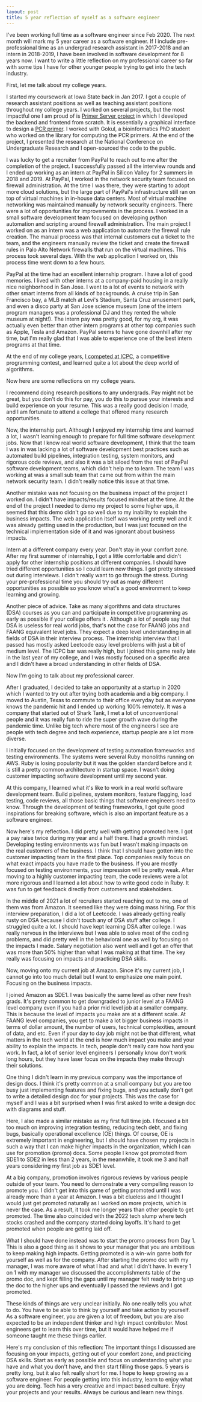 ```yaml
---
layout: post
title: 5 year reflection of myself as a software engineer
---
```


I've been working full time as a software engineer since Feb 2020. The next month will mark my 5 year career as a software engineer. If I include pre-professional time as an undergrad research assistant in 2017-2018 and an intern in 2018-2019, I have been involved in software development for 8 years now. I want to write a little reflection on my professional career so far with some tips I have for other younger people trying to get into the tech industry.

First, let me talk about my college years.

I started my coursework at Iowa State back in Jan 2017. I got a couple of research assistant positions as well as teaching assistant positions throughout my college years. I worked on several projects, but the most impactful one I am proud of is [Primer Server project](https://takasoft.io/blog/ncur-primer-server) in which I developed the backend and frontend from scratch. It is essentially a graphical interface to design a [PCR primer](<https://en.wikipedia.org/wiki/Primer_(molecular_biology)>). I worked with Gokul, a bioinformatics PhD student who worked on the library for computing the PCR primers. At the end of the project, I presented the research at the National Conference on Undergraduate Research and I open-sourced the code to the public.

I was lucky to get a recruiter from PayPal to reach out to me after the completion of the project. I successfully passed all the interview rounds and I ended up working as an intern at PayPal in Silicon Valley for 2 summers in 2018 and 2019. At PayPal, I worked in the network security team focused on firewall administration. At the time I was there, they were starting to adopt more cloud solutions, but the large part of PayPal's infrastructure still ran on top of virtual machines in in-house data centers. Most of virtual machine networking was maintained manually by network security engineers. There were a lot of opportunities for improvements in the process. I worked in a small software development team focused on developing python automation and scripting around firewall administration. The main project I worked on as an intern was a web application to automate the firewall rule creation. The manual process was that internal customers cut a ticket to the team, and the engineers manually review the ticket and create the firewall rules in Palo Alto Network firewalls that run on the virtual machines. This process took several days. With the web application I worked on, this process time went down to a few hours.

PayPal at the time had an excellent internship program. I have a lot of good memories. I lived with other interns at a company-paid housing in a really nice neighborhood in San Jose. I went to a lot of events to network with other smart interns from all kinds of backgrounds. A cruise trip in San Francisco bay, a MLB match at Levi's Stadium, Santa Cruz amusement park, and even a disco party at San Jose science museum (one of the intern program managers was a professional DJ and they rented the whole museum at night!). The intern pay was pretty good, for my org, it was actually even better than other intern programs at other top companies such as Apple, Tesla and Amazon. PayPal seems to have gone downhill after my time, but I'm really glad that I was able to experience one of the best intern programs at that time.

At the end of my college years, [I competed at ICPC](https://takasoft.io/blog/icpc-na-championship), a competitive programming contest, and learned quite a lot about the deep world of algorithms.

Now here are some reflections on my college years.

I recommend doing research positions to any undergrads. Pay might not be great, but you don't do this for pay, you do this to pursue your interests and build experience on your resume. This was a really good decision I made, and I am fortunate to attend a college that offered many research opportunities.

Now, the internship part. Although I enjoyed my internship time and learned a lot, I wasn't learning enough to prepare for full time software development jobs. Now that I know real world software development, I think that the team I was in was lacking a lot of software development best practices such as automated build pipelines, integration testing, system monitors, and rigorous code reviews, and also it was a bit siloed from the rest of PayPal software development teams, which didn't help me to learn. The team I was working at was a small sub team that came out from within the main network security team. I didn't really notice this issue at that time.

Another mistake was not focusing on the business impact of the project I worked on. I didn't have impacts/results focused mindset at the time. At the end of the project I needed to demo my project to some higher ups, it seemed that this demo didn't go so well due to my inability to explain the business impacts. The web application itself was working pretty well and it was already getting used in the production, but I was just focused on the technical implementation side of it and was ignorant about business impacts.

Intern at a different company every year. Don't stay in your comfort zone. After my first summer of internship, I got a little comfortable and didn't apply for other internship positions at different companies. I should have tried different opportunities so I could learn new things. I got pretty stressed out during interviews. I didn't really want to go through the stress. During your pre-professional time you should try out as many different opportunities as possible so you know what's a good environment to keep learning and growing.

Another piece of advice. Take as many algorithms and data structures (DSA) courses as you can and participate in competitive programming as early as possible if your college offers it . Although a lot of people say that DSA is useless for real world jobs, that's not the case for FAANG jobs and FAANG equivalent level jobs. They expect a deep level understanding in all fields of DSA in their interview process. The internship interview that I passed has mostly asked Leetcode easy level problems with just a bit of medium level. The ICPC bar was really high, but I joined this game really late in the last year of my college, and I was mostly focused on a specific area and I didn't have a broad understanding in other fields of DSA.

Now I'm going to talk about my professional career.

After I graduated, I decided to take an opportunity at a startup in 2020 which I wanted to try out after trying both academia and a big company. I moved to Austin, Texas to commute to their office everyday but as everyone knows the pandemic hit and I ended up working 100% remotely. It was a company that started out of Shark Tank, I met a lot of unconventional people and it was really fun to ride the super growth wave during the pandemic time. Unlike big tech where most of the engineers I see are people with tech degree and tech experience, startup people are a lot more diverse.

I initially focused on the development of testing automation frameworks and testing environments. The systems were several Ruby monoliths running on AWS. Ruby is losing popularity but it was the golden standard before and it is still a pretty common architecture in startup space. I wasn't doing customer impacting software development until my second year.

At this company, I learned what it's like to work in a real world software development team. Build pipelines, system monitors, feature flagging, load testing, code reviews, all those basic things that software engineers need to know. Through the development of testing frameworks, I got quite good inspirations for breaking software, which is also an important feature as a software engineer.

Now here's my reflection. I did pretty well with getting promoted here. I got a pay raise twice during my year and a half there. I had a growth mindset. Developing testing environments was fun but I wasn't making impacts on the real customers of the business. I think that I should have gotten into the customer impacting team in the first place. Top companies really focus on what exact impacts you have made to the business. If you are mostly focused on testing environments, your impression will be pretty weak. After moving to a highly customer impacting team, the code reviews were a lot more rigorous and I learned a lot about how to write good code in Ruby. It was fun to get feedback directly from customers and stakeholders.

In the middle of 2021 a lot of recruiters started reaching out to me, one of them was from Amazon. It seemed like they were doing mass hiring. For this interview preparation, I did a lot of Leetcode. I was already getting really rusty on DSA because I didn't touch any of DSA stuff after college. I struggled quite a lot. I should have kept learning DSA after college. I was really nervous in the interviews but I was able to solve most of the coding problems, and did pretty well in the behavioral one as well by focusing on the impacts I made. Salary negotiation also went well and I got an offer that was more than 50% higher than what I was making at that time. The key really was focusing on impacts and practicing DSA skills.

Now, moving onto my current job at Amazon. Since it's my current job, I cannot go into too much detail but I want to emphasize one main point. Focusing on the business impacts.

I joined Amazon as SDE1. I was basically the same level as other new fresh grads. It's pretty common to get downgraded to junior level at a FAANG level company even if you had a prior mid level job at a smaller company. This is because the level of impacts you make are at a different scale. At FAANG level companies, you get to make a lot bigger business impacts in terms of dollar amount, the number of users, technical complexities, amount of data, and etc. Even if your day to day job might not be that different, what matters in the tech world at the end is how much impact you make and your ability to explain the impacts. In tech, people don't really care how hard you work. In fact, a lot of senior level engineers I personally know don't work long hours, but they have laser focus on the impacts they make through their solutions.

One thing I didn't learn in my previous company was the importance of design docs. I think it's pretty common at a small company but you are too busy just implementing features and fixing bugs, and you actually don't get to write a detailed design doc for your projects. This was the case for myself and I was a bit surprised when I was first asked to write a design doc with diagrams and stuff.

Here, I also made a similar mistake as my first full time job. I focused a bit too much on improving integration testing, reducing tech debt, and fixing bugs, basically operational excellence (OE) things. Of course, OE is extremely important in engineering, but I should have chosen my projects in such a way that I can make higher impacts in the organization, which I can use for promotion (promo) docs. Some people I know got promoted from SDE1 to SDE2 in less than 2 years, in the meanwhile, it took me 3 and half years considering my first job as SDE1 level.

At a big company, promotion involves rigorous reviews by various people outside of your team. You need to demonstrate a very compelling reason to promote you. I didn't get into this game of getting promoted until I was already more than a year at Amazon. I was a bit clueless and I thought I would just get promoted naturally as I worked on more projects, which is never the case. As a result, it took me longer years than other people to get promoted. The time also coincided with the 2022 tech slump where tech stocks crashed and the company started doing layoffs. It's hard to get promoted when people are getting laid off.

What I should have done instead was to start the promo process from Day 1. This is also a good thing as it shows to your manager that you are ambitious to keep making high impacts. Getting promoted is a win-win game both for yourself as well as for the company. After starting the promo doc with my manager, I was more aware of what I had and what I didn't have. In every 1 on 1 with my manager we discussed the accomplishments table of the promo doc, and kept filling the gaps until my manager felt ready to bring up the doc to the higher ups and eventually I passed the reviews and I got promoted.

These kinds of things are very unclear initially. No one really tells you what to do. You have to be able to think by yourself and take action by yourself. As a software engineer, you are given a lot of freedom, but you are also expected to be an independent thinker and high impact contributor. Most engineers get to learn this over time, but it would have helped me if someone taught me these things earlier.

Here's my conclusion of this reflection: The important things I discussed are focusing on your impacts, getting out of your comfort zone, and practicing DSA skills. Start as early as possible and focus on understanding what you have and what you don't have, and then start filling those gaps. 5 years is pretty long, but it also felt really short for me. I hope to keep growing as a software engineer. For people getting into this industry, learn to enjoy what you are doing. Tech has a very creative and impact based culture. Enjoy your projects and your results. Always be curious and learn new things.
